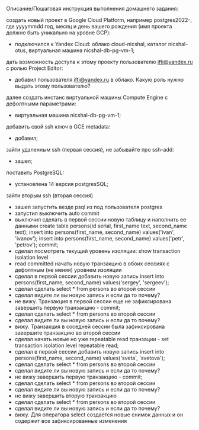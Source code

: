 Описание/Пошаговая инструкция выполнения домашнего задания:

создать новый проект в Google Cloud Platform, например postgres2022-, где yyyymmdd год, месяц и день вашего рождения (имя проекта должно быть уникально на уровне GCP):
 - подключился к Yandex Cloud: облако cloud-nicshal, каталог nicshal-otus, виртуальная машина nicshal-db-pg-vm-1;

дать возможность доступа к этому проекту пользователю ifti@yandex.ru с ролью Project Editor:
 - добавил пользователя ifti@yandex.ru в облако. Какую роль нужно выдать этому пользователю?

далее создать инстанс виртуальной машины Compute Engine с дефолтными параметрами:
 - виртуальная машина nicshal-db-pg-vm-1;

добавить свой ssh ключ в GCE metadata:
 - добавил;

зайти удаленным ssh (первая сессия), не забывайте про ssh-add:
 - зашел;

поставить PostgreSQL:
 - установлена 14 версия postgresSQL;

зайти вторым ssh (вторая сессия)
 + зашел
запустить везде psql из под пользователя postgres
 + запустил
выключить auto commit
 + выключил
сделать в первой сессии новую таблицу и наполнить ее данными create table persons(id serial, first_name text, second_name text); insert into persons(first_name, second_name) values('ivan', 'ivanov'); insert into persons(first_name, second_name) values('petr', 'petrov'); commit;
 + сделал
посмотреть текущий уровень изоляции: show transaction isolation level
 + read committed
начать новую транзакцию в обоих сессиях с дефолтным (не меняя) уровнем изоляции
 + сделал
в первой сессии добавить новую запись insert into persons(first_name, second_name) values('sergey', 'sergeev');
 + сделал
сделать select * from persons во второй сессии
 + сделал
видите ли вы новую запись и если да то почему?
 + не вижу. Транзакция в первой сессии еще не зафиксирована
завершить первую транзакцию - commit;
 + сделал
сделать select * from persons во второй сессии
 + сделал
видите ли вы новую запись и если да то почему?
 + вижу. Транзакция в соседней сессии была зафиксирована
завершите транзакцию во второй сессии
 + сделал
начать новые но уже repeatable read транзации - set transaction isolation level repeatable read;
 + сделал
в первой сессии добавить новую запись insert into persons(first_name, second_name) values('sveta', 'svetova');
 + сделал
сделать select * from persons во второй сессии
 + сделал
видите ли вы новую запись и если да то почему?
 + не вижу
завершить первую транзакцию - commit;
 + сделал
сделать select * from persons во второй сессии
 + сделал
видите ли вы новую запись и если да то почему?
 + не вижу
завершить вторую транзакцию
 + сделал
сделать select * from persons во второй сессии
 + сделал
видите ли вы новую запись и если да то почему?
 + вижу. Для оператора select создается новые снимок данных и он содержит все зафиксированные изменения